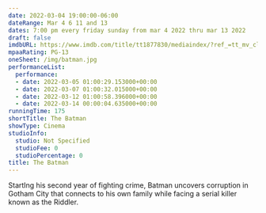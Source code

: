 ```yaml
---
date: 2022-03-04 19:00:00-06:00
dateRange: Mar 4 6 11 and 13
dates: 7:00 pm every friday sunday from mar 4 2022 thru mar 13 2022
draft: false
imdbURL: https://www.imdb.com/title/tt1877830/mediaindex/?ref_=tt_mv_close
mpaaRating: PG-13
oneSheet: /img/batman.jpg
performanceList:
  performance:
  - date: 2022-03-05 01:00:29.153000+00:00
  - date: 2022-03-07 01:00:32.015000+00:00
  - date: 2022-03-12 01:00:58.396000+00:00
  - date: 2022-03-14 00:00:04.635000+00:00
runningTime: 175
shortTitle: The Batman
showType: Cinema
studioInfo:
  studio: Not Specified
  studioFee: 0
  studioPercentage: 0
title: The Batman
---
```


StartIng his second year of fighting crime, Batman uncovers corruption in Gotham City that connects to his own family while facing a serial killer known as the Riddler.
